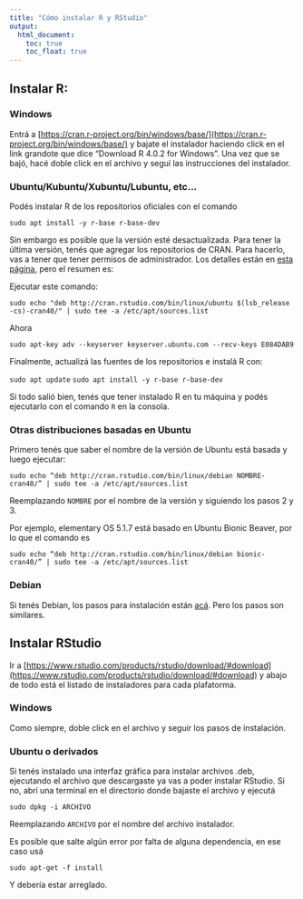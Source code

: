 ```yaml
---
title: "Cómo instalar R y RStudio"
output: 
  html_document:
    toc: true
    toc_float: true
---
```


## Instalar R:

### Windows

Entrá a [https://cran.r-project.org/bin/windows/base/](https://cran.r-project.org/bin/windows/base/) y bajate el instalador haciendo click en el link grandote que dice “Download R 4.0.2 for Windows”.
Una vez que se bajó, hacé doble click en el archivo y seguí las instrucciones del instalador. 

### Ubuntu/Kubuntu/Xubuntu/Lubuntu, etc...

Podés instalar R de los repositorios oficiales con el comando

`sudo apt install -y r-base r-base-dev` 

Sin embargo es posible que la versión esté desactualizada. Para tener la última versión, tenés que agregar los repositorios de CRAN. Para hacerlo, vas a tener que tener permisos de administrador. Los detalles están en [esta página](https://cran.r-project.org/bin/linux/ubuntu/README.html), pero el resumen es:

Ejecutar este comando:

`sudo echo "deb http://cran.rstudio.com/bin/linux/ubuntu $(lsb_release -cs)-cran40/" | sudo tee -a /etc/apt/sources.list`

Ahora

`sudo apt-key adv --keyserver keyserver.ubuntu.com --recv-keys E084DAB9`

Finalmente, actualizá las fuentes de los repositorios e instalá R con:

`sudo apt update`
`sudo apt install -y r-base r-base-dev`

Si todo salió bien, tenés que tener instalado R en tu máquina y podés ejecutarlo con el comando `R` en la consola. 

### Otras distribuciones basadas en Ubuntu

Primero tenés que saber el nombre de la versión de Ubuntu está basada y luego ejecutar:

`sudo echo “deb http://cran.rstudio.com/bin/linux/debian NOMBRE-cran40/” | sudo tee -a /etc/apt/sources.list`

Reemplazando `NOMBRE` por el nombre de la versión y siguiendo los pasos 2 y 3.

Por ejemplo, elementary OS 5.1.7 está basado en Ubuntu Bionic Beaver, por lo que el comando es

`sudo echo “deb http://cran.rstudio.com/bin/linux/debian bionic-cran40/” | sudo tee -a /etc/apt/sources.list`

### Debian

Si tenés Debian, los pasos para instalación están [acá](https://cran.r-project.org/bin/linux/debian/). Pero los pasos son similares. 


## Instalar RStudio 

Ir a [https://www.rstudio.com/products/rstudio/download/#download](https://www.rstudio.com/products/rstudio/download/#download) y abajo de todo está el listado de instaladores para cada plafatorma. 


### Windows

Como siempre, doble click en el archivo y seguir los pasos de instalación.


### Ubuntu o derivados

Si tenés instalado una interfaz gráfica para instalar archivos .deb, ejecutando el archivo que descargaste ya vas a poder instalar RStudio. Si no, abrí una terminal en el directorio donde bajaste el archivo y ejecutá

`sudo dpkg -i ARCHIVO`

Reemplazando `ARCHIVO` por el nombre del archivo instalador.

Es posible que salte algún error por falta de alguna dependencia, en ese caso usá

`sudo apt-get -f install`

Y debería estar arreglado.
